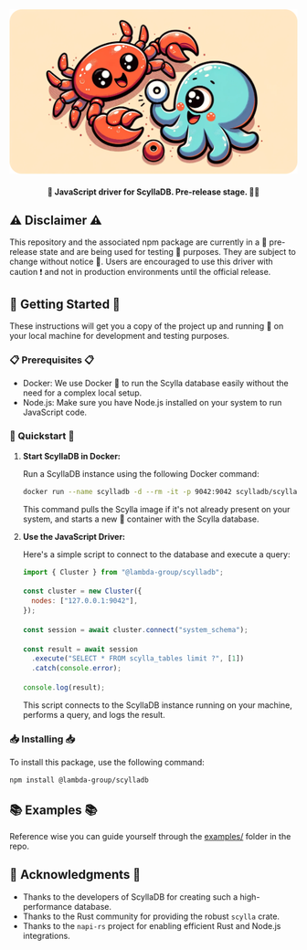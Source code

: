 <div align="center">
  <a href="https://github.com/daniel-boll/scylla-javascript-driver">
    <img src="assets/logo.png" alt="scylladb" width="640" />
  </a>

  <h4>🚀 JavaScript driver for ScyllaDB. Pre-release stage. 🧪🔧</h4>
</div>

## ⚠️ Disclaimer ⚠️

This repository and the associated npm package are currently in a 🐣 pre-release state and are being used for testing 🧪 purposes. They are subject to change without notice 📝. Users are encouraged to use this driver with caution ❗ and not in production environments until the official release.

## 🚀 Getting Started 🚀

These instructions will get you a copy of the project up and running 🏃 on your local machine for development and testing purposes.

### 📋 Prerequisites 📋

- Docker: We use Docker 🐳 to run the Scylla database easily without the need for a complex local setup.
- Node.js: Make sure you have Node.js installed on your system to run JavaScript code.

### 🌟 Quickstart 🌟

1. **Start ScyllaDB in Docker:**

   Run a ScyllaDB instance using the following Docker command:

   ```bash
   docker run --name scylladb -d --rm -it -p 9042:9042 scylladb/scylla --smp 2
   ```

   This command pulls the Scylla image if it's not already present on your system, and starts a new 🌟 container with the Scylla database.

2. **Use the JavaScript Driver:**

   Here's a simple script to connect to the database and execute a query:

   ```javascript
   import { Cluster } from "@lambda-group/scylladb";

   const cluster = new Cluster({
     nodes: ["127.0.0.1:9042"],
   });

   const session = await cluster.connect("system_schema");

   const result = await session
     .execute("SELECT * FROM scylla_tables limit ?", [1])
     .catch(console.error);

   console.log(result);
   ```

   This script connects to the ScyllaDB instance running on your machine, performs a query, and logs the result.

### 📥 Installing 📥

To install this package, use the following command:

```bash
npm install @lambda-group/scylladb
```

## 📚 Examples 📚

Reference wise you can guide yourself through the [examples/](https://github.com/Daniel-Boll/scylla-javascript-driver/tree/main/examples) folder in the repo.

## 🙏 Acknowledgments 🙏

- Thanks to the developers of ScyllaDB for creating such a high-performance database.
- Thanks to the Rust community for providing the robust `scylla` crate.
- Thanks to the `napi-rs` project for enabling efficient Rust and Node.js integrations.
